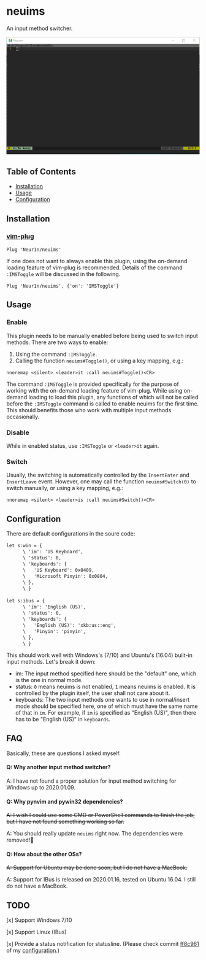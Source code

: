 # neuims
An input method switcher.

![](./screenshot.gif)


## Table of Contents
- [Installation](#installation)
- [Usage](#usage)
- [Configuration](#configuration)


## Installation
### [vim-plug](https://github.com/junegunn/vim-plug)

```vim
Plug 'Neur1n/neuims'
```

If one does not want to always enable this plugin, using the on-demand loading
feature of vim-plug is recommended. Details of the command `:IMSToggle` will be
discussed in the following.

```vim
Plug 'Neur1n/neuims', {'on': 'IMSToggle'}
```

## Usage
### Enable
This plugin needs to be manually enabled before being used to switch input
methods. There are two ways to enable:

1. Using the command `:IMSToggle`.
2. Calling the function `neuims#Toggle()`, or using a key mapping, e.g.:
```vims
nnoremap <silent> <leader>it :call neuims#Toggle()<CR>
```

The command `:IMSToggle` is provided specifically for the purpose of working
with the on-demand loading feature of vim-plug. While using on-demand loading
to load this plugin, any functions of which will not be called before the
`:IMSToggle` command is called to enable neuims for the first time. This should
benefits those who work with multiple input methods occasionally.

### Disable
While in enabled status, use `:IMSToggle` or `<leader>it` again.

### Switch
Usually, the switching is automatically controlled by the `InsertEnter` and
`InsertLeave` event. However, one may call the function `neuims#Switch(0)`
to switch manually, or using a key mapping, e.g.:

```vim
nnoremap <silent> <leader>is :call neuims#Switch()<CR>
```


## Configuration
There are default configurations in the soure code:

```vim
let s:win = {
      \ 'im': 'US Keyboard',
      \ 'status': 0,
      \ 'keyboards': {
      \   'US Keyboard': 0x0409,
      \   'Microsoft Pinyin': 0x0804,
      \ },
      \ }

let s:ibus = {
      \ 'im': 'English (US)',
      \ 'status': 0,
      \ 'keyboards': {
      \   'English (US)': 'xkb:us::eng',
      \   'Pinyin': 'pinyin',
      \ },
      \ }
```

This should work well with Windows's (7/10) and Ubuntu's (16.04) built-in
input methods. Let's break it down:

- im: The input method specified here should be the "default" one, which is the
one in normal mode.
- status: `0` means neuims is not enabled, `1` means neuims is enabled. It is
controlled by the plugin itself, the user shall not care about it.
- keyboards: The two input methods one wants to use in normal/insert mode
should be specified here, one of which must have the same name of that in `im`.
For example, if `im` is specified as "English (US)", then there has to be
"English (US)" in `keyboards`.


## FAQ
Basically, these are questions I asked myself.

#### Q: Why another input method switcher?
A: I have not found a proper solution for input method switching for Windows up
to 2020.01.09.

#### Q: Why pynvim and pywin32 dependencies?
~~A: I wish I could use some CMD or PowerShell commands to finish the job, but
I have not found something working so far.~~

A: You should really update `neuims` right now. The dependencies were removed!🎉

#### Q: How about the other OSs?
~~A: Support for Ubuntu may be done soon, but I do not have a MacBook.~~

A: Support for IBus is released on 2020.01.16, tested on Ubuntu 16.04. I still
do not have a MacBook.


## TODO
[x] Support Windows 7/10

[x] Support Linux (IBus)

[x] Provide a status notification for statusline. (Please check commit
[ff8c961](https://github.com/Neur1n/dotfiles/commit/ff8c96179cf8ec98379e6c508d8029a104512f50)
of my [configuration](https://github.com/Neur1n/dotfiles).)
